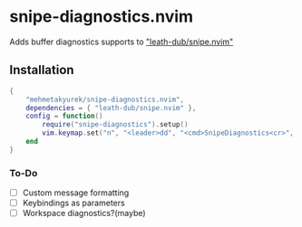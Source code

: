 # snipe-diagnostics.nvim
Adds buffer diagnostics supports to ["leath-dub/snipe.nvim"](https://github.com/leath-dub/snipe.nvim)
## Installation
```lua
{
	"mehmetakyurek/snipe-diagnostics.nvim",
	dependencies = { "leath-dub/snipe.nvim" },
	config = function()
		require("snipe-diagnostics").setup()
		vim.keymap.set("n", "<leader>dd", "<cmd>SnipeDiagnostics<cr>", { desc = "SnipeDiagnostics" })
	end
}
```
### To-Do
- [ ] Custom message formatting
- [ ] Keybindings as parameters
- [ ] Workspace diagnostics?(maybe)
